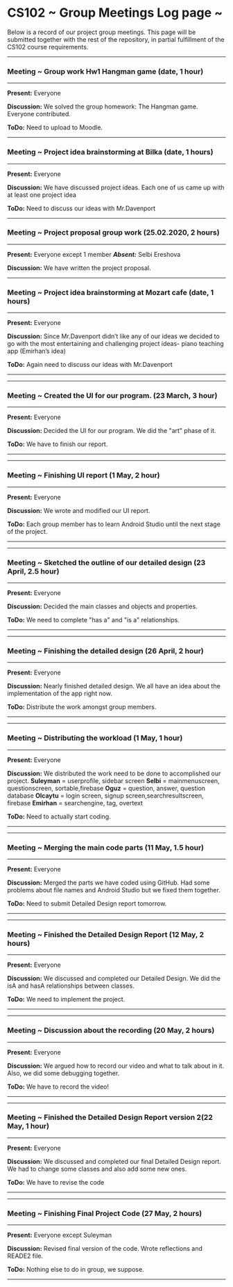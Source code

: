 # CS102 ~ Group Meetings Log page ~

Below is a record of our project group meetings. This page will be submitted together with the rest of the repository, in partial fulfillment of the CS102 course requirements.

****
### Meeting ~ Group work Hw1 Hangman game (date, 1 hour)
****
**Present:** Everyone

**Discussion:** 
We solved the group homework: The Hangman game. Everyone contributed.

**ToDo:** Need to upload to Moodle.

****
### Meeting ~ Project idea brainstorming at Bilka (date, 1 hours)
****
**Present:** Everyone 

**Discussion:** 
We have discussed project ideas. Each one of us came up with at least one project idea

**ToDo:** Need to discuss our ideas with Mr.Davenport

****
### Meeting ~ Project proposal group work (25.02.2020, 2 hours)
****
**Present:** Everyone except 1 member _**Absent:**_ Selbi Ereshova

**Discussion:** 
We have written the project proposal.

****
### Meeting ~ Project idea brainstorming at Mozart cafe (date, 1 hours)
****
**Present:** Everyone 

**Discussion:** 
Since Mr.Davenport didn’t like any of our ideas we decided to go with the most entertaining and challenging project ideas- piano teaching app (Emirhan’s idea)

**ToDo:** Again need to discuss our ideas with Mr.Davenport
****

****
### Meeting ~ Created the UI for our program. (23 March, 3 hour)
****
**Present:** Everyone

**Discussion:** 
Decided the UI for our program. We did the "art" phase of it.

**ToDo:** We have to finish our report.

****

****
### Meeting ~ Finishing UI report (1 May, 2 hour)
****
**Present:** Everyone

**Discussion:** 
We wrote and modified our UI report.

**ToDo:** Each group member has to learn Android Studio until the next stage of the project.

****

****
### Meeting ~ Sketched the outline of our detailed design (23 April, 2.5 hour)
****
**Present:** Everyone

**Discussion:** 
Decided the main classes and objects and properties.

**ToDo:** We need to complete "has a" and "is a" relationships.
****

****
### Meeting ~ Finishing the detailed design (26 April, 2 hour)
****
**Present:** Everyone

**Discussion:** 
Nearly finished detailed design. We all have an idea about the implementation of the app right now.

**ToDo:** Distribute the work amongst group members.

****

****
### Meeting ~ Distributing the workload (1 May, 1 hour)
****
**Present:** Everyone

**Discussion:** 
We distributed the work need to be done to accomplished our project.
**Suleyman** = userprofile, sidebar screen
**Selbi** = mainmenuscreen, questionscreen, sortable,firebase
**Oguz** = question, answer, question database
**Olcaytu** = login screen, signup screen,searchresultscreen, firebase
**Emirhan** = searchengine, tag, overtext

**ToDo:** Need to actually start coding.

****

****
### Meeting ~ Merging the main code parts (11 May, 1.5 hour)
****
**Present:** Everyone

**Discussion:** 
Merged the parts we have coded using GitHub. Had some problems about file names and Android Studio but we fixed them together.

**ToDo:** Need to submit Detailed Design report tomorrow.

****

****
### Meeting ~ Finished the Detailed Design Report (12 May, 2 hours)
****
**Present:** Everyone

**Discussion:** 
We discussed and completed our Detailed Design. We did the isA and hasA relationships between classes. 

**ToDo:** We need to implement the project.

****

****
### Meeting ~ Discussion about the recording (20 May, 2 hours)
****
**Present:** Everyone

**Discussion:** 
We argued how to record our video and what to talk about in it. Also, we did some debugging together. 

**ToDo:** We have to record the video!

****

****
### Meeting ~ Finished the Detailed Design Report version 2(22 May, 1 hour)
****
**Present:** Everyone

**Discussion:** 
We discussed and completed our final Detailed Design report. We had to change some classes and also add some new ones.

**ToDo:** We have to revise the code

****

****
### Meeting ~ Finishing Final Project Code (27 May, 2 hours)
****
**Present:** Everyone except Suleyman

**Discussion:** 
Revised final version of the code. Wrote reflections and READE2 file.

**ToDo:** Nothing else to do in group, we suppose.

****

